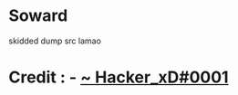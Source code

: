 # Soward
skidded dump src lamao



# Credit : - [~ Hacker_xD#0001](https://discord.com/users/246469891761111051)
